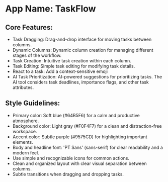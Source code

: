 # **App Name**: TaskFlow

## Core Features:

- Task Dragging: Drag-and-drop interface for moving tasks between columns.
- Dynamic Columns: Dynamic column creation for managing different stages of the workflow.
- Task Creation: Intuitive task creation within each column.
- Task Editing: Simple task editing for modifying task details.
- React to a task: Add a context-sensitive emoji
- AI Task Prioritization: AI-powered suggestions for prioritizing tasks. The AI tool considers task deadlines, importance flags, and other task attributes.

## Style Guidelines:

- Primary color: Soft blue (#64B5F6) for a calm and productive atmosphere.
- Background color: Light gray (#F0F4F7) for a clean and distraction-free workspace.
- Accent color: Subtle purple (#9575CD) for highlighting important elements.
- Body and headline font: 'PT Sans' (sans-serif) for clear readability and a modern feel.
- Use simple and recognizable icons for common actions.
- Clean and organized layout with clear visual separation between columns.
- Subtle transitions when dragging and dropping tasks.